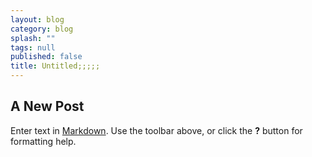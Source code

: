 ```yaml
---
layout: blog
category: blog
splash: ""
tags: null
published: false
title: Untitled;;;;;
---
```


## A New Post

Enter text in [Markdown](http://daringfireball.net/projects/markdown/). Use the toolbar above, or click the **?** button for formatting help.
